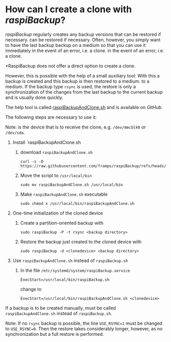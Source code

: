 # How can I create a clone with *raspiBackup*?

*raspiBackup* regularly creates any backup versions that can be restored if necessary.
can be restored if necessary. Often, however, you simply want to have the last backup
backup on a medium so that you can use it immediately in the event of an error, i.e. a clone.
in the event of an error, i.e. a clone.

*RaspiBackup does not offer a direct option to create a clone.

However, this is possible with the help of a small auxiliary tool: With this
a backup is created and this backup is then restored to a medium.
to a medium. If the backup type `rsync` is used, the restore is only a
synchronization of the changes from the last backup to the current backup and
is usually done quickly.

The help tool is called [raspiBackupAndClone.sh](https://github.com/framps/raspiBackup/blob/master/helper/raspiBackupAndClone.sh) and is available on *GitHub*.

The following steps are necessary to use it:

Note: <clonedevice> is the device that is to receive the clone, e.g. `/dev/mmcblk0` or `/dev/sda`.

 1. Install `raspiBackupAndClone.sh

     1. download `raspiBackupAndClone.sh`
        ```
        curl -s -O https://raw.githubusercontent.com/framps/raspiBackup/refs/heads/master/helper/raspiBackupAndClone.sh
        ```
     2. Move the script to `/usr/local/bin`
        ```
        sudo mv raspiBackupAndClone.sh /usr/local/bin
        ```
     3. Make `raspiBackupAndClone.sh` executable
        ```
        sudo chmod x /usr/local/bin/raspiBackupAndClone.sh
        ```

 2. One-time initialization of the cloned device

     1. Create a partition-oriented backup with 
        ```
        sudo raspiBackup -P -t rsync <backup directory>
        ```
     2. Restore the backup just created to the cloned device with
        ```
        sudo raspiBackup -d <clonedevice> <backup directory>
        ```

 3. Use `raspiBackupAndClone.sh` instead of `raspiBackup.sh`

     1. In the file `/etc/systemd/system/raspiBackup.service`
        ```
        ExecStart=/usr/local/bin/raspiBackup.sh
        ```
        change to
        ```
        ExecStart=/usr/local/bin/raspiBackupAndClone.sh <clonedevice>
        ````

If a backup is to be created manually,
must be called `raspiBackupAndClone.sh` instead of `raspiBackup.sh`.

Note: If no `rsync` backup is possible, the
line `USE_RSYNC=1` must be changed to `USE_RSYNC=0`. Then the restore
takes considerably longer, however, as no synchronization but a full restore
is performed.

[.status]: translated
[.source]: https://www.linux-tips-and-tricks.de/de/raspibackupcategoried/684-wie-kann-man-mit-raspibackup-einen-clone-erstellen
[.source]: https://www.linux-tips-and-tricks.de/en/raspibackupcategorye/685-how-to-create-a-cold-standby-clone-with-raspibackup


